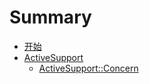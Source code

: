 # Summary

* [开始](README.md)
* [ActiveSupport](chapters/active_support/README.md)
  * [ActiveSupport::Concern](chapters/active_support/concern.md)

